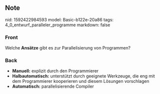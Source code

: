 ## Note
nid: 1592422984593
model: Basic-b122e-20a86
tags: 4_0_entwurf_paralleler_programme
markdown: false

### Front
Welche <b>Ansätze</b> gibt es zur Parallelisierung von Programmen?

### Back
<ul>
  <li><b>Manuell:</b> explizit durch den Programmierer
  <li><b>Halbautomatisch:</b> unterstützt durch geeignete
  Werkzeuge, die eng mit dem Programmierer kooperieren und diesem
  Lösungen vorschlagen
  <li><b>Automatisch:</b> parallelisierende Compiler
</ul>
